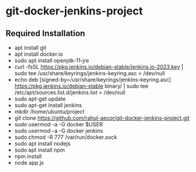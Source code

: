 # git-docker-jenkins-project
## Required Installation
- apt install git
- apt  install docker.io
- sudo apt install openjdk-11-jre
- curl -fsSL https://pkg.jenkins.io/debian-stable/jenkins.io-2023.key | sudo tee   /usr/share/keyrings/jenkins-keyring.asc > /dev/null
- echo deb [signed-by=/usr/share/keyrings/jenkins-keyring.asc]   https://pkg.jenkins.io/debian-stable binary/ | sudo tee   /etc/apt/sources.list.d/jenkins.list >     /dev/null
- sudo apt-get update
- sudo apt-get install jenkins
- mkdir /home/ubuntu/project
- git clone https://github.com/rahul-aecor/git-docker-jenkins-project.git
- sudo usermod -a -G docker $USER
- sudo usermod -a -G docker jenkins
- sudo chmod -R 777 /var/run/docker.sock
- sudo apt install nodejs
- sudo apt install npm
- npm install
- node app.js

